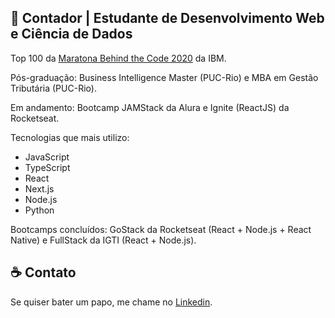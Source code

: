 
## :rocket: Contador | Estudante de Desenvolvimento Web e Ciência de Dados

Top 100 da [Maratona Behind the Code 2020](https://maratona.dev/pt) da IBM.

Pós-graduação: Business Intelligence Master (PUC-Rio) e MBA em Gestão Tributária (PUC-Rio).

Em andamento: Bootcamp JAMStack da Alura e Ignite (ReactJS) da Rocketseat.

Tecnologias que mais utilizo:

- JavaScript
- TypeScript 
- React 
- Next.js
- Node.js
- Python

Bootcamps concluídos: GoStack da Rocketseat (React + Node.js + React Native) e FullStack da IGTI (React + Node.js).

## :coffee: Contato

Se quiser bater um papo, me chame no <a href="https://www.linkedin.com/in/christian-testtzlaffe-alpoim/" target="_blank">Linkedin</a>.


